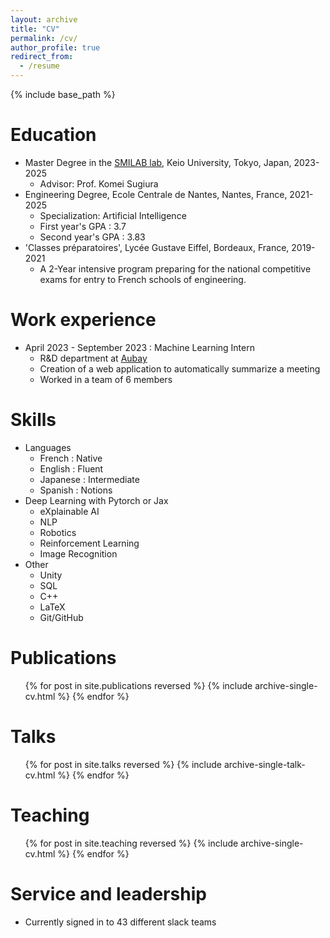 ```yaml
---
layout: archive
title: "CV"
permalink: /cv/
author_profile: true
redirect_from:
  - /resume
---
```


{% include base_path %}

# Education

- Master Degree in the [SMILAB lab](https://smilab.org/en/), Keio University, Tokyo, Japan, 2023-2025
  - Advisor: Prof. Komei Sugiura
- Engineering Degree, Ecole Centrale de Nantes, Nantes, France, 2021-2025
  - Specialization: Artificial Intelligence
  - First year's GPA : 3.7
  - Second year's GPA : 3.83
- 'Classes préparatoires', Lycée Gustave Eiffel, Bordeaux, France, 2019-2021
  - A 2-Year intensive program preparing for the national competitive exams for entry to French schools of engineering.

# Work experience

- April 2023 - September 2023 : Machine Learning Intern
  - R&D department at [Aubay](https://aubay.com/en/)
  - Creation of a web application to automatically summarize a meeting
  - Worked in a team of 6 members

# Skills

- Languages
  - French : Native
  - English : Fluent
  - Japanese : Intermediate
  - Spanish : Notions
- Deep Learning with Pytorch or Jax
  - eXplainable AI
  - NLP
  - Robotics
  - Reinforcement Learning
  - Image Recognition
- Other
  - Unity
  - SQL
  - C++
  - LaTeX
  - Git/GitHub

# Publications

  <ul>{% for post in site.publications reversed %}
    {% include archive-single-cv.html %}
  {% endfor %}</ul>
  
Talks
======
  <ul>{% for post in site.talks reversed %}
    {% include archive-single-talk-cv.html  %}
  {% endfor %}</ul>
  
Teaching
======
  <ul>{% for post in site.teaching reversed %}
    {% include archive-single-cv.html %}
  {% endfor %}</ul>
  
Service and leadership
======
* Currently signed in to 43 different slack teams
